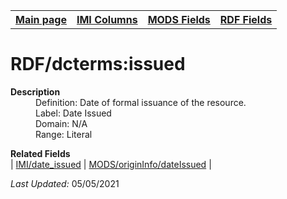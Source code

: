 <!DOCTYPE html>
<html>

<body>
<table style="width:100%">
  <tr>
    <th><a href="index.md">Main page</a></th>
	<th><a href="IMI.md">IMI Columns</a></th>
    <th><a href="MODS.md">MODS Fields</a></th>
    <th><a href="RDF.md">RDF Fields</a></th>
  </tr>
</table>



<h1>RDF/dcterms:issued</h1>
<dl>
  <dt><b>Description</b></dt>
  <dd>Definition: Date of formal issuance of the resource.</dd>
  <dd>Label:  Date Issued</dd>
  <dd>Domain:  N/A</dd>
  <dd>Range:  Literal</dd>
</dl>
<dl>
	<dt><b>Related Fields</b></dt>
		| <a href="date_issued.md">IMI/date_issued</a> | <a href="mods.originInfo_dateIssued.md">MODS/originInfo/dateIssued</a> |
</dl>
<p><i>Last Updated: </i>05/05/2021</p>
</body>
</html>

